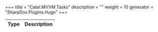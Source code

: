 

+++
title = "Catel.MVVM.Tasks" 
description = ""
weight = 10
generator = "SharpDox.Plugins.Hugo"
+++

Type|Description
---|---

